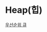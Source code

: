# Heap(힙)

[우선순위 큐](https://velog.io/@lucky-lucie/Priority-Queue-%EC%9A%B0%EC%84%A0%EC%88%9C%EC%9C%84-%ED%81%90-Comparable-Comparator)